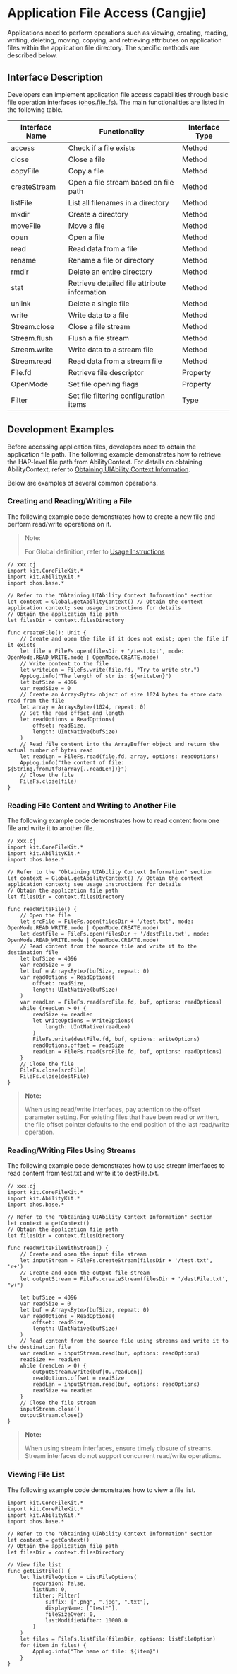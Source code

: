 # Application File Access (Cangjie)

Applications need to perform operations such as viewing, creating, reading, writing, deleting, moving, copying, and retrieving attributes on application files within the application file directory. The specific methods are described below.

## Interface Description

Developers can implement application file access capabilities through basic file operation interfaces ([ohos.file_fs](../../../reference/source_en/CoreFileKit/cj-apis-file_fs.md)). The main functionalities are listed in the following table.

| Interface Name | Functionality | Interface Type |
| ------------ | ---------------------- | -------- |
| access       | Check if a file exists | Method   |
| close        | Close a file           | Method   |
| copyFile     | Copy a file            | Method   |
| createStream | Open a file stream based on file path | Method |
| listFile     | List all filenames in a directory | Method |
| mkdir        | Create a directory     | Method   |
| moveFile     | Move a file            | Method   |
| open         | Open a file            | Method   |
| read         | Read data from a file  | Method   |
| rename       | Rename a file or directory | Method |
| rmdir        | Delete an entire directory | Method |
| stat         | Retrieve detailed file attribute information | Method |
| unlink       | Delete a single file   | Method   |
| write        | Write data to a file   | Method   |
| Stream.close | Close a file stream    | Method   |
| Stream.flush | Flush a file stream    | Method   |
| Stream.write | Write data to a stream file | Method |
| Stream.read  | Read data from a stream file | Method |
| File.fd      | Retrieve file descriptor | Property |
| OpenMode     | Set file opening flags | Property |
| Filter       | Set file filtering configuration items | Type |

## Development Examples

Before accessing application files, developers need to obtain the application file path. The following example demonstrates how to retrieve the HAP-level file path from AbilityContext. For details on obtaining AbilityContext, refer to [Obtaining UIAbility Context Information](../application-models/cj-uiability-usage.md#obtaining-context-information-of-uiability).

Below are examples of several common operations.

### Creating and Reading/Writing a File

The following example code demonstrates how to create a new file and perform read/write operations on it.
> Note:
>
> For Global definition, refer to [Usage Instructions](../../../reference/source_en/cj-development-intro.md)

<!-- compile -->

```cangjie
// xxx.cj
import kit.CoreFileKit.*
import kit.AbilityKit.*
import ohos.base.*

// Refer to the "Obtaining UIAbility Context Information" section
let context = Global.getAbilityContext() // Obtain the context application context; see usage instructions for details
// Obtain the application file path
let filesDir = context.filesDirectory

func createFile(): Unit {
    // Create and open the file if it does not exist; open the file if it exists
    let file = FileFs.open(filesDir + '/test.txt', mode: OpenMode.READ_WRITE.mode | OpenMode.CREATE.mode)
    // Write content to the file
    let writeLen = FileFs.write(file.fd, "Try to write str.")
    AppLog.info("The length of str is: ${writeLen}")
    let bufSize = 4096
    var readSize = 0
    // Create an Array<Byte> object of size 1024 bytes to store data read from the file
    let array = Array<Byte>(1024, repeat: 0)
    // Set the read offset and length
    let readOptions = ReadOptions(
        offset: readSize,
        length: UIntNative(bufSize)
    )
    // Read file content into the ArrayBuffer object and return the actual number of bytes read
    let readLen = FileFs.read(file.fd, array, options: readOptions)
    AppLog.info("the content of file: ${String.fromUtf8(array[..readLen])}")
    // Close the file
    FileFs.close(file)
}
```

### Reading File Content and Writing to Another File

The following example code demonstrates how to read content from one file and write it to another file.

<!-- compile -->

```cangjie
// xxx.cj
import kit.CoreFileKit.*
import kit.AbilityKit.*
import ohos.base.*

// Refer to the "Obtaining UIAbility Context Information" section
let context = Global.getAbilityContext() // Obtain the context application context; see usage instructions for details
// Obtain the application file path
let filesDir = context.filesDirectory

func readWriteFile() {
    // Open the file
    let srcFile = FileFs.open(filesDir + '/test.txt', mode: OpenMode.READ_WRITE.mode | OpenMode.CREATE.mode)
    let destFile = FileFs.open(filesDir + '/destFile.txt', mode: OpenMode.READ_WRITE.mode | OpenMode.CREATE.mode)
    // Read content from the source file and write it to the destination file
    let bufSize = 4096
    var readSize = 0
    let buf = Array<Byte>(bufSize, repeat: 0)
    var readOptions = ReadOptions(
        offset: readSize,
        length: UIntNative(bufSize)
    )
    var readLen = FileFs.read(srcFile.fd, buf, options: readOptions)
    while (readLen > 0) {
        readSize += readLen
        let writeOptions = WriteOptions(
            length: UIntNative(readLen)
        )
        FileFs.write(destFile.fd, buf, options: writeOptions)
        readOptions.offset = readSize
        readLen = FileFs.read(srcFile.fd, buf, options: readOptions)
    }
    // Close the file
    FileFs.close(srcFile)
    FileFs.close(destFile)
}
```

> **Note:**
>
> When using read/write interfaces, pay attention to the offset parameter setting. For existing files that have been read or written, the file offset pointer defaults to the end position of the last read/write operation.

### Reading/Writing Files Using Streams

The following example code demonstrates how to use stream interfaces to read content from test.txt and write it to destFile.txt.

<!-- compile -->

```cangjie
// xxx.cj
import kit.CoreFileKit.*
import kit.AbilityKit.*
import ohos.base.*

// Refer to the "Obtaining UIAbility Context Information" section
let context = getContext()
// Obtain the application file path
let filesDir = context.filesDirectory

func readWriteFileWithStream() {
    // Create and open the input file stream
    let inputStream = FileFs.createStream(filesDir + '/test.txt', 'r+')
    // Create and open the output file stream
    let outputStream = FileFs.createStream(filesDir + '/destFile.txt', "w+")

    let bufSize = 4096
    var readSize = 0
    let buf = Array<Byte>(bufSize, repeat: 0)
    var readOptions = ReadOptions(
        offset: readSize,
        length: UIntNative(bufSize)
    )
    // Read content from the source file using streams and write it to the destination file
    var readLen = inputStream.read(buf, options: readOptions)
    readSize += readLen
    while (readLen > 0) {
        outputStream.write(buf[0..readLen])
        readOptions.offset = readSize
        readLen = inputStream.read(buf, options: readOptions)
        readSize += readLen
    }
    // Close the file stream
    inputStream.close()
    outputStream.close()
}
```

> **Note:**
>
> When using stream interfaces, ensure timely closure of streams. Stream interfaces do not support concurrent read/write operations.

### Viewing File List

The following example code demonstrates how to view a file list.

<!-- compile -->

```cangjie
import kit.CoreFileKit.*
import kit.CoreFileKit.*
import kit.AbilityKit.*
import ohos.base.*

// Refer to the "Obtaining UIAbility Context Information" section
let context = getContext()
// Obtain the application file path
let filesDir = context.filesDirectory

// View file list
func getListFile() {
    let listFileOption = ListFileOptions(
        recursion: false,
        listNum: 0,
        filter: Filter(
            suffix: [".png", ".jpg", ".txt"],
            displayName: ["test*"],
            fileSizeOver: 0,
            lastModifiedAfter: 10000.0
        )
    )
    let files = FileFs.listFile(filesDir, options: listFileOption)
    for (item in files) {
        AppLog.info("The name of file: ${item}")
    }
}
```